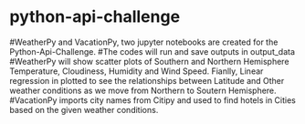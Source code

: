 # python-api-challenge
#WeatherPy and VacationPy, two jupyter notebooks are created for the Python-Api-Challenge.
#The codes will run and save outputs in output_data
#WeatherPy will show scatter plots of Southern and Northern Hemisphere Temperature, Cloudiness, Humidity and Wind Speed. Fianlly, Linear regression in plotted to see the relationships between Latitude and Other weather conditions as we move from Northern to Soutern Hemisphere.
#VacationPy imports city names from Citipy and used to find hotels in Cities based on the given weather conditions.

